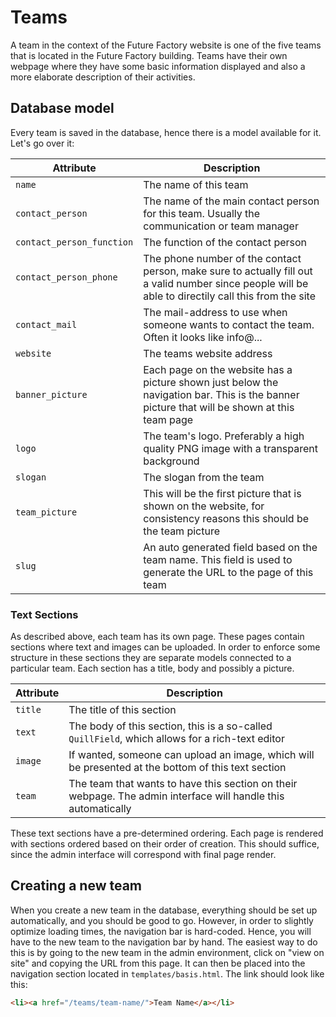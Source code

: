 # Teams
A team in the context of the Future Factory website is one of the five teams that is located in the Future Factory 
building. Teams have their own webpage where they have some basic information displayed and also a more elaborate
description of their activities.

## Database model
Every team is saved in the database, hence there is a model available for it. Let's go over it:

| Attribute                 | Description                                                                                                                                          |
|---------------------------|------------------------------------------------------------------------------------------------------------------------------------------------------|
| `name`                    | The name of this team                                                                                                                                |
| `contact_person`          | The name of the main contact person for this team. Usually the communication or team manager                                                         |
| `contact_person_function` | The function of the contact person                                                                                                                   |
| `contact_person_phone`    | The phone number of the contact person, make sure to actually fill out a valid number since people will be able to directily call this from the site |
| `contact_mail`            | The mail-address to use when someone wants to contact the team. Often it looks like info@...                                                         |
| `website`                 | The teams website address                                                                                                                            |
| `banner_picture`          | Each page on the website has a picture shown just below the navigation bar. This is the banner picture that will be shown at this team page          |
| `logo`                    | The team's logo. Preferably a high quality PNG image with a transparent background                                                                   |
| `slogan`                  | The slogan from the team                                                                                                                             |
| `team_picture`            | This will be the first picture that is shown on the website, for consistency reasons this should be the team picture                                 |
| `slug`                    | An auto generated field based on the team name. This field is used to generate the URL to the page of this team                                      |

### Text Sections
As described above, each team has its own page. These pages contain sections where text and images can be uploaded. In 
order to enforce some structure in these sections they are separate models connected to a particular team. Each section
has a title, body and possibly a picture.

| Attribute | Description                                                                                                   |
|-----------|---------------------------------------------------------------------------------------------------------------|
| `title`   | The title of this section                                                                                     |
| `text`    | The body of this section, this is a so-called `QuillField`, which allows for a rich-text editor               |
| `image`   | If wanted, someone can upload an image, which will be presented at the bottom of this text section            |
| `team`    | The team that wants to have this section on their webpage. The admin interface will handle this automatically |

These text sections have a pre-determined ordering. Each page is rendered with sections ordered based on their order of
creation. This should suffice, since the admin interface will correspond with final page render.

## Creating a new team
When you create a new team in the database, everything should be set up automatically, and you should be good to go. 
However, in order to slightly optimize loading times, the navigation bar is hard-coded. Hence, you will have to the new
team to the navigation bar by hand. The easiest way to do this is by going to the new team in the admin environment, 
click on "view on site" and copying the URL from this page. It can then be placed into the navigation section located
in `templates/basis.html`. The link should look like this:

```html
<li><a href="/teams/team-name/">Team Name</a></li>
```